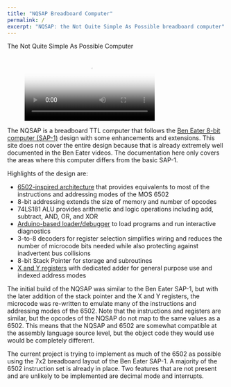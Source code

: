 ```yaml
---
title: "NQSAP Breadboard Computer"
permalink: /
excerpt: "NQSAP: the Not Quite Simple As Possible breadboard computer"
---
```


The Not Quite Simple As Possible Computer

<figure class="video_container">
  <video controls="true" allowfullscreen="true" poster="assets/videos/nqsap-video.png">
    <source src="assets/videos/nqsap-video.mp4" type="video/mp4">
  </video>
</figure>

The NQSAP is a breadboard TTL computer that follows the
[Ben Eater 8-bit computer (SAP-1)](https://eater.net/8bit) design with some enhancements
and extensions.  This site does not cover the entire design because that is already
extremely well documented in the Ben Eater videos.  The documentation here only covers the
areas where this computer differs from the basic SAP-1.

Highlights of the design are:

* [6502-inspired architecture](../in-summary/) that provides equivalents to most of the instructions and addressing modes of the MOS 6502
* 8-bit addressing extends the size of memory and number of opcodes
* 74LS181 ALU provides arithmetic and logic operations including add, subtract, AND, OR,
 and XOR
* [Arduino-based loader/debugger](../loader/) to load programs and run interactive diagnostics
* 3-to-8 decoders for register selection simplifies wiring and reduces the number of
  microcode bits needed while also protecting against inadvertent bus collisions
* 8-bit Stack Pointer for storage and subroutines
* [X and Y registers](../dxy-registers/) with dedicated adder for general purpose use and indexed address modes

The initial build of the NQSAP was similar to the Ben Eater SAP-1, but with the later addition of the stack pointer and the X and Y registers, the microcode was re-written
to emulate many of the instructions and addressing modes of the 6502.  Note that the
instructions and registers are similar, but the opcodes of the NQSAP do not map to the
same values as a 6502.  This means that the NQSAP and 6502 are somewhat compatible at the
assembly language source level, but the object code they would use would be completely
different.

The current project is trying to implement as much of the 6502 as possible using the 7x2 breadboard layout of the Ben Eater SAP-1. A majority of the 6502 instruction set is
already in place.  Two features that are not present and are unlikely to be implemented
are decimal mode and interrupts.  
